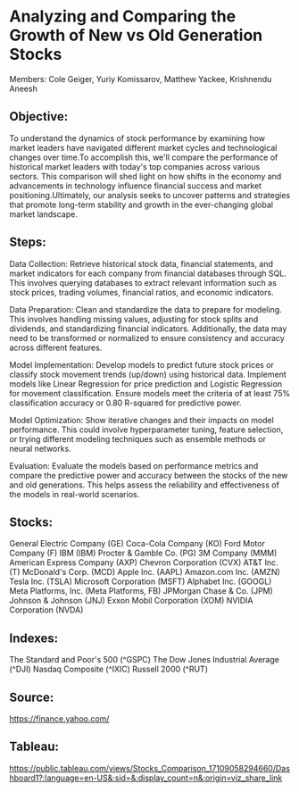 # Analyzing and Comparing the Growth of New vs Old Generation Stocks

Members:  Cole Geiger, Yuriy Komissarov, Matthew Yackee, Krishnendu Aneesh

## Objective:

To understand the dynamics of stock performance by examining how market leaders have navigated different market cycles and technological changes over time.To accomplish this, we'll compare the performance of historical market leaders with today's top companies across various sectors. This comparison will shed light on how shifts in the economy and advancements in technology influence financial success and market positioning.Ultimately, our analysis seeks to uncover patterns and strategies that promote long-term stability and growth in the ever-changing global market landscape.


## Steps:

Data Collection: Retrieve historical stock data, financial statements, and market indicators for each company from financial databases through SQL. This involves querying databases to extract relevant information such as stock prices, trading volumes, financial ratios, and economic indicators.

Data Preparation: Clean and standardize the data to prepare for modeling. This involves handling missing values, adjusting for stock splits and dividends, and standardizing financial indicators. Additionally, the data may need to be transformed or normalized to ensure consistency and accuracy across different features.

Model Implementation: Develop models to predict future stock prices or classify stock movement trends (up/down) using historical data. Implement models like Linear Regression for price prediction and Logistic Regression for movement classification. Ensure models meet the criteria of at least 75% classification accuracy or 0.80 R-squared for predictive power.

Model Optimization: Show iterative changes and their impacts on model performance. This could involve hyperparameter tuning, feature selection, or trying different modeling techniques such as ensemble methods or neural networks.

Evaluation: Evaluate the models based on performance metrics and compare the predictive power and accuracy between the stocks of the new and old generations. This helps assess the reliability and effectiveness of the models in real-world scenarios.


## Stocks:
General Electric Company (GE)
Coca-Cola Company (KO)
Ford Motor Company (F)
IBM (IBM)
Procter & Gamble Co. (PG)
3M Company (MMM)
American Express Company (AXP)
Chevron Corporation (CVX)
AT&T Inc. (T)
McDonald's Corp. (MCD)
Apple Inc. (AAPL)
Amazon.com Inc. (AMZN)
Tesla Inc. (TSLA)
Microsoft Corporation (MSFT)
Alphabet Inc. (GOOGL)
Meta Platforms, Inc. (Meta Platforms, FB)
JPMorgan Chase & Co. (JPM)
Johnson & Johnson (JNJ)
Exxon Mobil Corporation (XOM)
NVIDIA Corporation (NVDA)

## Indexes:
The Standard and Poor's 500 (^GSPC)
The Dow Jones Industrial Average (^DJI)
Nasdaq Composite (^IXIC)
Russell 2000 (^RUT)


## Source:
https://finance.yahoo.com/

## Tableau:
[
](https://public.tableau.com/views/Stocks_Comparison_17109058294660/Dashboard1?:language=en-US&:sid=&:display_count=n&:origin=viz_share_link)https://public.tableau.com/views/Stocks_Comparison_17109058294660/Dashboard1?:language=en-US&:sid=&:display_count=n&:origin=viz_share_link
